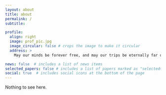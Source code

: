 ```yaml
---
layout: about
title: about
permalink: /
subtitle:

profile:
  align: right
  image: prof_pic.jpg
  image_circular: false # crops the image to make it circular
  address: >
    May our minds be forever free, and may our trips be eternally far out!

news: false  # includes a list of news items
selected_papers: false # includes a list of papers marked as "selected={true}"
social: true  # includes social icons at the bottom of the page
---
```


Nothing to see here.
